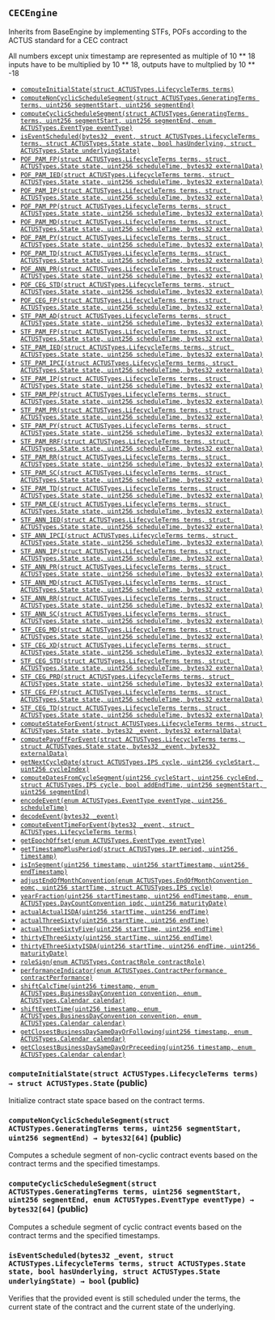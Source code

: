 [ACTUSTypes]: ../Core/ACTUSTypes.md#ACTUSTypes
[ACTUSTypes-PRECISION-uint256]: ../Core/ACTUSTypes.md#ACTUSTypes-PRECISION-uint256
[ACTUSTypes-ONE_POINT_ZERO-int256]: ../Core/ACTUSTypes.md#ACTUSTypes-ONE_POINT_ZERO-int256
[ACTUSTypes-MAX_CYCLE_SIZE-uint256]: ../Core/ACTUSTypes.md#ACTUSTypes-MAX_CYCLE_SIZE-uint256
[ACTUSTypes-MAX_EVENT_SCHEDULE_SIZE-uint256]: ../Core/ACTUSTypes.md#ACTUSTypes-MAX_EVENT_SCHEDULE_SIZE-uint256
[BusinessDayConvention]: ../Core/Conventions/BusinessDayConvention.md#BusinessDayConvention
[BusinessDayConvention-shiftCalcTime-uint256-enum-ACTUSTypes-BusinessDayConvention-enum-ACTUSTypes-Calendar-]: ../Core/Conventions/BusinessDayConvention.md#BusinessDayConvention-shiftCalcTime-uint256-enum-ACTUSTypes-BusinessDayConvention-enum-ACTUSTypes-Calendar-
[BusinessDayConvention-shiftEventTime-uint256-enum-ACTUSTypes-BusinessDayConvention-enum-ACTUSTypes-Calendar-]: ../Core/Conventions/BusinessDayConvention.md#BusinessDayConvention-shiftEventTime-uint256-enum-ACTUSTypes-BusinessDayConvention-enum-ACTUSTypes-Calendar-
[BusinessDayConvention-getClosestBusinessDaySameDayOrFollowing-uint256-enum-ACTUSTypes-Calendar-]: ../Core/Conventions/BusinessDayConvention.md#BusinessDayConvention-getClosestBusinessDaySameDayOrFollowing-uint256-enum-ACTUSTypes-Calendar-
[BusinessDayConvention-getClosestBusinessDaySameDayOrPreceeding-uint256-enum-ACTUSTypes-Calendar-]: ../Core/Conventions/BusinessDayConvention.md#BusinessDayConvention-getClosestBusinessDaySameDayOrPreceeding-uint256-enum-ACTUSTypes-Calendar-
[ContractDefaultConvention]: ../Core/Conventions/ContractDefaultConvention.md#ContractDefaultConvention
[ContractDefaultConvention-performanceIndicator-enum-ACTUSTypes-ContractPerformance-]: ../Core/Conventions/ContractDefaultConvention.md#ContractDefaultConvention-performanceIndicator-enum-ACTUSTypes-ContractPerformance-
[ContractRoleConvention]: ../Core/Conventions/ContractRoleConvention.md#ContractRoleConvention
[ContractRoleConvention-roleSign-enum-ACTUSTypes-ContractRole-]: ../Core/Conventions/ContractRoleConvention.md#ContractRoleConvention-roleSign-enum-ACTUSTypes-ContractRole-
[DayCountConvention]: ../Core/Conventions/DayCountConvention.md#DayCountConvention
[DayCountConvention-yearFraction-uint256-uint256-enum-ACTUSTypes-DayCountConvention-uint256-]: ../Core/Conventions/DayCountConvention.md#DayCountConvention-yearFraction-uint256-uint256-enum-ACTUSTypes-DayCountConvention-uint256-
[DayCountConvention-actualActualISDA-uint256-uint256-]: ../Core/Conventions/DayCountConvention.md#DayCountConvention-actualActualISDA-uint256-uint256-
[DayCountConvention-actualThreeSixty-uint256-uint256-]: ../Core/Conventions/DayCountConvention.md#DayCountConvention-actualThreeSixty-uint256-uint256-
[DayCountConvention-actualThreeSixtyFive-uint256-uint256-]: ../Core/Conventions/DayCountConvention.md#DayCountConvention-actualThreeSixtyFive-uint256-uint256-
[DayCountConvention-thirtyEThreeSixty-uint256-uint256-]: ../Core/Conventions/DayCountConvention.md#DayCountConvention-thirtyEThreeSixty-uint256-uint256-
[DayCountConvention-thirtyEThreeSixtyISDA-uint256-uint256-uint256-]: ../Core/Conventions/DayCountConvention.md#DayCountConvention-thirtyEThreeSixtyISDA-uint256-uint256-uint256-
[EndOfMonthConvention]: ../Core/Conventions/EndOfMonthConvention.md#EndOfMonthConvention
[EndOfMonthConvention-adjustEndOfMonthConvention-enum-ACTUSTypes-EndOfMonthConvention-uint256-struct-ACTUSTypes-IPS-]: ../Core/Conventions/EndOfMonthConvention.md#EndOfMonthConvention-adjustEndOfMonthConvention-enum-ACTUSTypes-EndOfMonthConvention-uint256-struct-ACTUSTypes-IPS-
[Core]: ../Core/Core.md#Core
[Schedule]: ../Core/Schedule.md#Schedule
[Schedule-getNextCycleDate-struct-ACTUSTypes-IPS-uint256-uint256-]: ../Core/Schedule.md#Schedule-getNextCycleDate-struct-ACTUSTypes-IPS-uint256-uint256-
[Schedule-computeDatesFromCycleSegment-uint256-uint256-struct-ACTUSTypes-IPS-bool-uint256-uint256-]: ../Core/Schedule.md#Schedule-computeDatesFromCycleSegment-uint256-uint256-struct-ACTUSTypes-IPS-bool-uint256-uint256-
[SignedMath]: ../Core/SignedMath.md#SignedMath
[SignedMath-PRECISION-uint256]: ../Core/SignedMath.md#SignedMath-PRECISION-uint256
[SignedMath-MULTIPLICATOR-uint256]: ../Core/SignedMath.md#SignedMath-MULTIPLICATOR-uint256
[SignedMath-floatMult-int256-int256-]: ../Core/SignedMath.md#SignedMath-floatMult-int256-int256-
[SignedMath-floatDiv-int256-int256-]: ../Core/SignedMath.md#SignedMath-floatDiv-int256-int256-
[SignedMath-min-int256-int256-]: ../Core/SignedMath.md#SignedMath-min-int256-int256-
[SignedMath-max-int256-int256-]: ../Core/SignedMath.md#SignedMath-max-int256-int256-
[Utils]: ../Core/Utils.md#Utils
[Utils-encodeEvent-enum-ACTUSTypes-EventType-uint256-]: ../Core/Utils.md#Utils-encodeEvent-enum-ACTUSTypes-EventType-uint256-
[Utils-decodeEvent-bytes32-]: ../Core/Utils.md#Utils-decodeEvent-bytes32-
[Utils-computeEventTimeForEvent-bytes32-struct-ACTUSTypes-LifecycleTerms-]: ../Core/Utils.md#Utils-computeEventTimeForEvent-bytes32-struct-ACTUSTypes-LifecycleTerms-
[Utils-getEpochOffset-enum-ACTUSTypes-EventType-]: ../Core/Utils.md#Utils-getEpochOffset-enum-ACTUSTypes-EventType-
[Utils-getTimestampPlusPeriod-struct-ACTUSTypes-IP-uint256-]: ../Core/Utils.md#Utils-getTimestampPlusPeriod-struct-ACTUSTypes-IP-uint256-
[Utils-isInSegment-uint256-uint256-uint256-]: ../Core/Utils.md#Utils-isInSegment-uint256-uint256-uint256-
[ANNEngine]: ANNEngine.md#ANNEngine
[ANNEngine-computeInitialState-struct-ACTUSTypes-LifecycleTerms-]: ANNEngine.md#ANNEngine-computeInitialState-struct-ACTUSTypes-LifecycleTerms-
[ANNEngine-computeNonCyclicScheduleSegment-struct-ACTUSTypes-GeneratingTerms-uint256-uint256-]: ANNEngine.md#ANNEngine-computeNonCyclicScheduleSegment-struct-ACTUSTypes-GeneratingTerms-uint256-uint256-
[ANNEngine-computeCyclicScheduleSegment-struct-ACTUSTypes-GeneratingTerms-uint256-uint256-enum-ACTUSTypes-EventType-]: ANNEngine.md#ANNEngine-computeCyclicScheduleSegment-struct-ACTUSTypes-GeneratingTerms-uint256-uint256-enum-ACTUSTypes-EventType-
[ANNEngine-isEventScheduled-bytes32-struct-ACTUSTypes-LifecycleTerms-struct-ACTUSTypes-State-bool-struct-ACTUSTypes-State-]: ANNEngine.md#ANNEngine-isEventScheduled-bytes32-struct-ACTUSTypes-LifecycleTerms-struct-ACTUSTypes-State-bool-struct-ACTUSTypes-State-
[BaseEngine]: BaseEngine.md#BaseEngine
[BaseEngine-computeStateForEvent-struct-ACTUSTypes-LifecycleTerms-struct-ACTUSTypes-State-bytes32-bytes32-]: BaseEngine.md#BaseEngine-computeStateForEvent-struct-ACTUSTypes-LifecycleTerms-struct-ACTUSTypes-State-bytes32-bytes32-
[BaseEngine-computePayoffForEvent-struct-ACTUSTypes-LifecycleTerms-struct-ACTUSTypes-State-bytes32-bytes32-]: BaseEngine.md#BaseEngine-computePayoffForEvent-struct-ACTUSTypes-LifecycleTerms-struct-ACTUSTypes-State-bytes32-bytes32-
[CECEngine]: #CECEngine
[CECEngine-computeInitialState-struct-ACTUSTypes-LifecycleTerms-]: #CECEngine-computeInitialState-struct-ACTUSTypes-LifecycleTerms-
[CECEngine-computeNonCyclicScheduleSegment-struct-ACTUSTypes-GeneratingTerms-uint256-uint256-]: #CECEngine-computeNonCyclicScheduleSegment-struct-ACTUSTypes-GeneratingTerms-uint256-uint256-
[CECEngine-computeCyclicScheduleSegment-struct-ACTUSTypes-GeneratingTerms-uint256-uint256-enum-ACTUSTypes-EventType-]: #CECEngine-computeCyclicScheduleSegment-struct-ACTUSTypes-GeneratingTerms-uint256-uint256-enum-ACTUSTypes-EventType-
[CECEngine-isEventScheduled-bytes32-struct-ACTUSTypes-LifecycleTerms-struct-ACTUSTypes-State-bool-struct-ACTUSTypes-State-]: #CECEngine-isEventScheduled-bytes32-struct-ACTUSTypes-LifecycleTerms-struct-ACTUSTypes-State-bool-struct-ACTUSTypes-State-
[CEGEngine]: CEGEngine.md#CEGEngine
[CEGEngine-computeInitialState-struct-ACTUSTypes-LifecycleTerms-]: CEGEngine.md#CEGEngine-computeInitialState-struct-ACTUSTypes-LifecycleTerms-
[CEGEngine-computeNonCyclicScheduleSegment-struct-ACTUSTypes-GeneratingTerms-uint256-uint256-]: CEGEngine.md#CEGEngine-computeNonCyclicScheduleSegment-struct-ACTUSTypes-GeneratingTerms-uint256-uint256-
[CEGEngine-computeCyclicScheduleSegment-struct-ACTUSTypes-GeneratingTerms-uint256-uint256-enum-ACTUSTypes-EventType-]: CEGEngine.md#CEGEngine-computeCyclicScheduleSegment-struct-ACTUSTypes-GeneratingTerms-uint256-uint256-enum-ACTUSTypes-EventType-
[CEGEngine-isEventScheduled-bytes32-struct-ACTUSTypes-LifecycleTerms-struct-ACTUSTypes-State-bool-struct-ACTUSTypes-State-]: CEGEngine.md#CEGEngine-isEventScheduled-bytes32-struct-ACTUSTypes-LifecycleTerms-struct-ACTUSTypes-State-bool-struct-ACTUSTypes-State-
[IEngine]: IEngine.md#IEngine
[IEngine-computeInitialState-struct-ACTUSTypes-LifecycleTerms-]: IEngine.md#IEngine-computeInitialState-struct-ACTUSTypes-LifecycleTerms-
[IEngine-computeStateForEvent-struct-ACTUSTypes-LifecycleTerms-struct-ACTUSTypes-State-bytes32-bytes32-]: IEngine.md#IEngine-computeStateForEvent-struct-ACTUSTypes-LifecycleTerms-struct-ACTUSTypes-State-bytes32-bytes32-
[IEngine-computePayoffForEvent-struct-ACTUSTypes-LifecycleTerms-struct-ACTUSTypes-State-bytes32-bytes32-]: IEngine.md#IEngine-computePayoffForEvent-struct-ACTUSTypes-LifecycleTerms-struct-ACTUSTypes-State-bytes32-bytes32-
[IEngine-computeNonCyclicScheduleSegment-struct-ACTUSTypes-GeneratingTerms-uint256-uint256-]: IEngine.md#IEngine-computeNonCyclicScheduleSegment-struct-ACTUSTypes-GeneratingTerms-uint256-uint256-
[IEngine-computeCyclicScheduleSegment-struct-ACTUSTypes-GeneratingTerms-uint256-uint256-enum-ACTUSTypes-EventType-]: IEngine.md#IEngine-computeCyclicScheduleSegment-struct-ACTUSTypes-GeneratingTerms-uint256-uint256-enum-ACTUSTypes-EventType-
[IEngine-isEventScheduled-bytes32-struct-ACTUSTypes-LifecycleTerms-struct-ACTUSTypes-State-bool-struct-ACTUSTypes-State-]: IEngine.md#IEngine-isEventScheduled-bytes32-struct-ACTUSTypes-LifecycleTerms-struct-ACTUSTypes-State-bool-struct-ACTUSTypes-State-
[PAMEngine]: PAMEngine.md#PAMEngine
[PAMEngine-computeInitialState-struct-ACTUSTypes-LifecycleTerms-]: PAMEngine.md#PAMEngine-computeInitialState-struct-ACTUSTypes-LifecycleTerms-
[PAMEngine-computeNonCyclicScheduleSegment-struct-ACTUSTypes-GeneratingTerms-uint256-uint256-]: PAMEngine.md#PAMEngine-computeNonCyclicScheduleSegment-struct-ACTUSTypes-GeneratingTerms-uint256-uint256-
[PAMEngine-computeCyclicScheduleSegment-struct-ACTUSTypes-GeneratingTerms-uint256-uint256-enum-ACTUSTypes-EventType-]: PAMEngine.md#PAMEngine-computeCyclicScheduleSegment-struct-ACTUSTypes-GeneratingTerms-uint256-uint256-enum-ACTUSTypes-EventType-
[PAMEngine-isEventScheduled-bytes32-struct-ACTUSTypes-LifecycleTerms-struct-ACTUSTypes-State-bool-struct-ACTUSTypes-State-]: PAMEngine.md#PAMEngine-isEventScheduled-bytes32-struct-ACTUSTypes-LifecycleTerms-struct-ACTUSTypes-State-bool-struct-ACTUSTypes-State-
[POF]: POF.md#POF
[POF-POF_PAM_FP-struct-ACTUSTypes-LifecycleTerms-struct-ACTUSTypes-State-uint256-bytes32-]: POF.md#POF-POF_PAM_FP-struct-ACTUSTypes-LifecycleTerms-struct-ACTUSTypes-State-uint256-bytes32-
[POF-POF_PAM_IED-struct-ACTUSTypes-LifecycleTerms-struct-ACTUSTypes-State-uint256-bytes32-]: POF.md#POF-POF_PAM_IED-struct-ACTUSTypes-LifecycleTerms-struct-ACTUSTypes-State-uint256-bytes32-
[POF-POF_PAM_IP-struct-ACTUSTypes-LifecycleTerms-struct-ACTUSTypes-State-uint256-bytes32-]: POF.md#POF-POF_PAM_IP-struct-ACTUSTypes-LifecycleTerms-struct-ACTUSTypes-State-uint256-bytes32-
[POF-POF_PAM_PP-struct-ACTUSTypes-LifecycleTerms-struct-ACTUSTypes-State-uint256-bytes32-]: POF.md#POF-POF_PAM_PP-struct-ACTUSTypes-LifecycleTerms-struct-ACTUSTypes-State-uint256-bytes32-
[POF-POF_PAM_MD-struct-ACTUSTypes-LifecycleTerms-struct-ACTUSTypes-State-uint256-bytes32-]: POF.md#POF-POF_PAM_MD-struct-ACTUSTypes-LifecycleTerms-struct-ACTUSTypes-State-uint256-bytes32-
[POF-POF_PAM_PY-struct-ACTUSTypes-LifecycleTerms-struct-ACTUSTypes-State-uint256-bytes32-]: POF.md#POF-POF_PAM_PY-struct-ACTUSTypes-LifecycleTerms-struct-ACTUSTypes-State-uint256-bytes32-
[POF-POF_PAM_TD-struct-ACTUSTypes-LifecycleTerms-struct-ACTUSTypes-State-uint256-bytes32-]: POF.md#POF-POF_PAM_TD-struct-ACTUSTypes-LifecycleTerms-struct-ACTUSTypes-State-uint256-bytes32-
[POF-POF_ANN_PR-struct-ACTUSTypes-LifecycleTerms-struct-ACTUSTypes-State-uint256-bytes32-]: POF.md#POF-POF_ANN_PR-struct-ACTUSTypes-LifecycleTerms-struct-ACTUSTypes-State-uint256-bytes32-
[POF-POF_CEG_STD-struct-ACTUSTypes-LifecycleTerms-struct-ACTUSTypes-State-uint256-bytes32-]: POF.md#POF-POF_CEG_STD-struct-ACTUSTypes-LifecycleTerms-struct-ACTUSTypes-State-uint256-bytes32-
[POF-POF_CEG_FP-struct-ACTUSTypes-LifecycleTerms-struct-ACTUSTypes-State-uint256-bytes32-]: POF.md#POF-POF_CEG_FP-struct-ACTUSTypes-LifecycleTerms-struct-ACTUSTypes-State-uint256-bytes32-
[STF]: STF.md#STF
[STF-STF_PAM_AD-struct-ACTUSTypes-LifecycleTerms-struct-ACTUSTypes-State-uint256-bytes32-]: STF.md#STF-STF_PAM_AD-struct-ACTUSTypes-LifecycleTerms-struct-ACTUSTypes-State-uint256-bytes32-
[STF-STF_PAM_FP-struct-ACTUSTypes-LifecycleTerms-struct-ACTUSTypes-State-uint256-bytes32-]: STF.md#STF-STF_PAM_FP-struct-ACTUSTypes-LifecycleTerms-struct-ACTUSTypes-State-uint256-bytes32-
[STF-STF_PAM_IED-struct-ACTUSTypes-LifecycleTerms-struct-ACTUSTypes-State-uint256-bytes32-]: STF.md#STF-STF_PAM_IED-struct-ACTUSTypes-LifecycleTerms-struct-ACTUSTypes-State-uint256-bytes32-
[STF-STF_PAM_IPCI-struct-ACTUSTypes-LifecycleTerms-struct-ACTUSTypes-State-uint256-bytes32-]: STF.md#STF-STF_PAM_IPCI-struct-ACTUSTypes-LifecycleTerms-struct-ACTUSTypes-State-uint256-bytes32-
[STF-STF_PAM_IP-struct-ACTUSTypes-LifecycleTerms-struct-ACTUSTypes-State-uint256-bytes32-]: STF.md#STF-STF_PAM_IP-struct-ACTUSTypes-LifecycleTerms-struct-ACTUSTypes-State-uint256-bytes32-
[STF-STF_PAM_PP-struct-ACTUSTypes-LifecycleTerms-struct-ACTUSTypes-State-uint256-bytes32-]: STF.md#STF-STF_PAM_PP-struct-ACTUSTypes-LifecycleTerms-struct-ACTUSTypes-State-uint256-bytes32-
[STF-STF_PAM_PR-struct-ACTUSTypes-LifecycleTerms-struct-ACTUSTypes-State-uint256-bytes32-]: STF.md#STF-STF_PAM_PR-struct-ACTUSTypes-LifecycleTerms-struct-ACTUSTypes-State-uint256-bytes32-
[STF-STF_PAM_PY-struct-ACTUSTypes-LifecycleTerms-struct-ACTUSTypes-State-uint256-bytes32-]: STF.md#STF-STF_PAM_PY-struct-ACTUSTypes-LifecycleTerms-struct-ACTUSTypes-State-uint256-bytes32-
[STF-STF_PAM_RRF-struct-ACTUSTypes-LifecycleTerms-struct-ACTUSTypes-State-uint256-bytes32-]: STF.md#STF-STF_PAM_RRF-struct-ACTUSTypes-LifecycleTerms-struct-ACTUSTypes-State-uint256-bytes32-
[STF-STF_PAM_RR-struct-ACTUSTypes-LifecycleTerms-struct-ACTUSTypes-State-uint256-bytes32-]: STF.md#STF-STF_PAM_RR-struct-ACTUSTypes-LifecycleTerms-struct-ACTUSTypes-State-uint256-bytes32-
[STF-STF_PAM_SC-struct-ACTUSTypes-LifecycleTerms-struct-ACTUSTypes-State-uint256-bytes32-]: STF.md#STF-STF_PAM_SC-struct-ACTUSTypes-LifecycleTerms-struct-ACTUSTypes-State-uint256-bytes32-
[STF-STF_PAM_TD-struct-ACTUSTypes-LifecycleTerms-struct-ACTUSTypes-State-uint256-bytes32-]: STF.md#STF-STF_PAM_TD-struct-ACTUSTypes-LifecycleTerms-struct-ACTUSTypes-State-uint256-bytes32-
[STF-STF_PAM_CE-struct-ACTUSTypes-LifecycleTerms-struct-ACTUSTypes-State-uint256-bytes32-]: STF.md#STF-STF_PAM_CE-struct-ACTUSTypes-LifecycleTerms-struct-ACTUSTypes-State-uint256-bytes32-
[STF-STF_ANN_IED-struct-ACTUSTypes-LifecycleTerms-struct-ACTUSTypes-State-uint256-bytes32-]: STF.md#STF-STF_ANN_IED-struct-ACTUSTypes-LifecycleTerms-struct-ACTUSTypes-State-uint256-bytes32-
[STF-STF_ANN_IPCI-struct-ACTUSTypes-LifecycleTerms-struct-ACTUSTypes-State-uint256-bytes32-]: STF.md#STF-STF_ANN_IPCI-struct-ACTUSTypes-LifecycleTerms-struct-ACTUSTypes-State-uint256-bytes32-
[STF-STF_ANN_IP-struct-ACTUSTypes-LifecycleTerms-struct-ACTUSTypes-State-uint256-bytes32-]: STF.md#STF-STF_ANN_IP-struct-ACTUSTypes-LifecycleTerms-struct-ACTUSTypes-State-uint256-bytes32-
[STF-STF_ANN_PR-struct-ACTUSTypes-LifecycleTerms-struct-ACTUSTypes-State-uint256-bytes32-]: STF.md#STF-STF_ANN_PR-struct-ACTUSTypes-LifecycleTerms-struct-ACTUSTypes-State-uint256-bytes32-
[STF-STF_ANN_MD-struct-ACTUSTypes-LifecycleTerms-struct-ACTUSTypes-State-uint256-bytes32-]: STF.md#STF-STF_ANN_MD-struct-ACTUSTypes-LifecycleTerms-struct-ACTUSTypes-State-uint256-bytes32-
[STF-STF_ANN_RR-struct-ACTUSTypes-LifecycleTerms-struct-ACTUSTypes-State-uint256-bytes32-]: STF.md#STF-STF_ANN_RR-struct-ACTUSTypes-LifecycleTerms-struct-ACTUSTypes-State-uint256-bytes32-
[STF-STF_ANN_SC-struct-ACTUSTypes-LifecycleTerms-struct-ACTUSTypes-State-uint256-bytes32-]: STF.md#STF-STF_ANN_SC-struct-ACTUSTypes-LifecycleTerms-struct-ACTUSTypes-State-uint256-bytes32-
[STF-STF_CEG_MD-struct-ACTUSTypes-LifecycleTerms-struct-ACTUSTypes-State-uint256-bytes32-]: STF.md#STF-STF_CEG_MD-struct-ACTUSTypes-LifecycleTerms-struct-ACTUSTypes-State-uint256-bytes32-
[STF-STF_CEG_XD-struct-ACTUSTypes-LifecycleTerms-struct-ACTUSTypes-State-uint256-bytes32-]: STF.md#STF-STF_CEG_XD-struct-ACTUSTypes-LifecycleTerms-struct-ACTUSTypes-State-uint256-bytes32-
[STF-STF_CEG_STD-struct-ACTUSTypes-LifecycleTerms-struct-ACTUSTypes-State-uint256-bytes32-]: STF.md#STF-STF_CEG_STD-struct-ACTUSTypes-LifecycleTerms-struct-ACTUSTypes-State-uint256-bytes32-
[STF-STF_CEG_PRD-struct-ACTUSTypes-LifecycleTerms-struct-ACTUSTypes-State-uint256-bytes32-]: STF.md#STF-STF_CEG_PRD-struct-ACTUSTypes-LifecycleTerms-struct-ACTUSTypes-State-uint256-bytes32-
[STF-STF_CEG_FP-struct-ACTUSTypes-LifecycleTerms-struct-ACTUSTypes-State-uint256-bytes32-]: STF.md#STF-STF_CEG_FP-struct-ACTUSTypes-LifecycleTerms-struct-ACTUSTypes-State-uint256-bytes32-
[STF-STF_CEG_TD-struct-ACTUSTypes-LifecycleTerms-struct-ACTUSTypes-State-uint256-bytes32-]: STF.md#STF-STF_CEG_TD-struct-ACTUSTypes-LifecycleTerms-struct-ACTUSTypes-State-uint256-bytes32-
[Migrations]: ../Migrations.md#Migrations
[Migrations-restricted--]: ../Migrations.md#Migrations-restricted--
[Migrations-owner-address]: ../Migrations.md#Migrations-owner-address
[Migrations-last_completed_migration-uint256]: ../Migrations.md#Migrations-last_completed_migration-uint256
[Migrations-setCompleted-uint256-]: ../Migrations.md#Migrations-setCompleted-uint256-
[Migrations-upgrade-address-]: ../Migrations.md#Migrations-upgrade-address-
[BokkyPooBahsDateTimeLibrary]: ../external/BokkyPooBah/BokkyPooBahsDateTimeLibrary.md#BokkyPooBahsDateTimeLibrary
[BokkyPooBahsDateTimeLibrary-SECONDS_PER_DAY-uint256]: ../external/BokkyPooBah/BokkyPooBahsDateTimeLibrary.md#BokkyPooBahsDateTimeLibrary-SECONDS_PER_DAY-uint256
[BokkyPooBahsDateTimeLibrary-SECONDS_PER_HOUR-uint256]: ../external/BokkyPooBah/BokkyPooBahsDateTimeLibrary.md#BokkyPooBahsDateTimeLibrary-SECONDS_PER_HOUR-uint256
[BokkyPooBahsDateTimeLibrary-SECONDS_PER_MINUTE-uint256]: ../external/BokkyPooBah/BokkyPooBahsDateTimeLibrary.md#BokkyPooBahsDateTimeLibrary-SECONDS_PER_MINUTE-uint256
[BokkyPooBahsDateTimeLibrary-OFFSET19700101-int256]: ../external/BokkyPooBah/BokkyPooBahsDateTimeLibrary.md#BokkyPooBahsDateTimeLibrary-OFFSET19700101-int256
[BokkyPooBahsDateTimeLibrary-DOW_MON-uint256]: ../external/BokkyPooBah/BokkyPooBahsDateTimeLibrary.md#BokkyPooBahsDateTimeLibrary-DOW_MON-uint256
[BokkyPooBahsDateTimeLibrary-DOW_TUE-uint256]: ../external/BokkyPooBah/BokkyPooBahsDateTimeLibrary.md#BokkyPooBahsDateTimeLibrary-DOW_TUE-uint256
[BokkyPooBahsDateTimeLibrary-DOW_WED-uint256]: ../external/BokkyPooBah/BokkyPooBahsDateTimeLibrary.md#BokkyPooBahsDateTimeLibrary-DOW_WED-uint256
[BokkyPooBahsDateTimeLibrary-DOW_THU-uint256]: ../external/BokkyPooBah/BokkyPooBahsDateTimeLibrary.md#BokkyPooBahsDateTimeLibrary-DOW_THU-uint256
[BokkyPooBahsDateTimeLibrary-DOW_FRI-uint256]: ../external/BokkyPooBah/BokkyPooBahsDateTimeLibrary.md#BokkyPooBahsDateTimeLibrary-DOW_FRI-uint256
[BokkyPooBahsDateTimeLibrary-DOW_SAT-uint256]: ../external/BokkyPooBah/BokkyPooBahsDateTimeLibrary.md#BokkyPooBahsDateTimeLibrary-DOW_SAT-uint256
[BokkyPooBahsDateTimeLibrary-DOW_SUN-uint256]: ../external/BokkyPooBah/BokkyPooBahsDateTimeLibrary.md#BokkyPooBahsDateTimeLibrary-DOW_SUN-uint256
[BokkyPooBahsDateTimeLibrary-_daysFromDate-uint256-uint256-uint256-]: ../external/BokkyPooBah/BokkyPooBahsDateTimeLibrary.md#BokkyPooBahsDateTimeLibrary-_daysFromDate-uint256-uint256-uint256-
[BokkyPooBahsDateTimeLibrary-_daysToDate-uint256-]: ../external/BokkyPooBah/BokkyPooBahsDateTimeLibrary.md#BokkyPooBahsDateTimeLibrary-_daysToDate-uint256-
[BokkyPooBahsDateTimeLibrary-timestampFromDate-uint256-uint256-uint256-]: ../external/BokkyPooBah/BokkyPooBahsDateTimeLibrary.md#BokkyPooBahsDateTimeLibrary-timestampFromDate-uint256-uint256-uint256-
[BokkyPooBahsDateTimeLibrary-timestampFromDateTime-uint256-uint256-uint256-uint256-uint256-uint256-]: ../external/BokkyPooBah/BokkyPooBahsDateTimeLibrary.md#BokkyPooBahsDateTimeLibrary-timestampFromDateTime-uint256-uint256-uint256-uint256-uint256-uint256-
[BokkyPooBahsDateTimeLibrary-timestampToDate-uint256-]: ../external/BokkyPooBah/BokkyPooBahsDateTimeLibrary.md#BokkyPooBahsDateTimeLibrary-timestampToDate-uint256-
[BokkyPooBahsDateTimeLibrary-timestampToDateTime-uint256-]: ../external/BokkyPooBah/BokkyPooBahsDateTimeLibrary.md#BokkyPooBahsDateTimeLibrary-timestampToDateTime-uint256-
[BokkyPooBahsDateTimeLibrary-isValidDate-uint256-uint256-uint256-]: ../external/BokkyPooBah/BokkyPooBahsDateTimeLibrary.md#BokkyPooBahsDateTimeLibrary-isValidDate-uint256-uint256-uint256-
[BokkyPooBahsDateTimeLibrary-isValidDateTime-uint256-uint256-uint256-uint256-uint256-uint256-]: ../external/BokkyPooBah/BokkyPooBahsDateTimeLibrary.md#BokkyPooBahsDateTimeLibrary-isValidDateTime-uint256-uint256-uint256-uint256-uint256-uint256-
[BokkyPooBahsDateTimeLibrary-isLeapYear-uint256-]: ../external/BokkyPooBah/BokkyPooBahsDateTimeLibrary.md#BokkyPooBahsDateTimeLibrary-isLeapYear-uint256-
[BokkyPooBahsDateTimeLibrary-_isLeapYear-uint256-]: ../external/BokkyPooBah/BokkyPooBahsDateTimeLibrary.md#BokkyPooBahsDateTimeLibrary-_isLeapYear-uint256-
[BokkyPooBahsDateTimeLibrary-isWeekDay-uint256-]: ../external/BokkyPooBah/BokkyPooBahsDateTimeLibrary.md#BokkyPooBahsDateTimeLibrary-isWeekDay-uint256-
[BokkyPooBahsDateTimeLibrary-isWeekEnd-uint256-]: ../external/BokkyPooBah/BokkyPooBahsDateTimeLibrary.md#BokkyPooBahsDateTimeLibrary-isWeekEnd-uint256-
[BokkyPooBahsDateTimeLibrary-getDaysInMonth-uint256-]: ../external/BokkyPooBah/BokkyPooBahsDateTimeLibrary.md#BokkyPooBahsDateTimeLibrary-getDaysInMonth-uint256-
[BokkyPooBahsDateTimeLibrary-_getDaysInMonth-uint256-uint256-]: ../external/BokkyPooBah/BokkyPooBahsDateTimeLibrary.md#BokkyPooBahsDateTimeLibrary-_getDaysInMonth-uint256-uint256-
[BokkyPooBahsDateTimeLibrary-getDayOfWeek-uint256-]: ../external/BokkyPooBah/BokkyPooBahsDateTimeLibrary.md#BokkyPooBahsDateTimeLibrary-getDayOfWeek-uint256-
[BokkyPooBahsDateTimeLibrary-getYear-uint256-]: ../external/BokkyPooBah/BokkyPooBahsDateTimeLibrary.md#BokkyPooBahsDateTimeLibrary-getYear-uint256-
[BokkyPooBahsDateTimeLibrary-getMonth-uint256-]: ../external/BokkyPooBah/BokkyPooBahsDateTimeLibrary.md#BokkyPooBahsDateTimeLibrary-getMonth-uint256-
[BokkyPooBahsDateTimeLibrary-getDay-uint256-]: ../external/BokkyPooBah/BokkyPooBahsDateTimeLibrary.md#BokkyPooBahsDateTimeLibrary-getDay-uint256-
[BokkyPooBahsDateTimeLibrary-getHour-uint256-]: ../external/BokkyPooBah/BokkyPooBahsDateTimeLibrary.md#BokkyPooBahsDateTimeLibrary-getHour-uint256-
[BokkyPooBahsDateTimeLibrary-getMinute-uint256-]: ../external/BokkyPooBah/BokkyPooBahsDateTimeLibrary.md#BokkyPooBahsDateTimeLibrary-getMinute-uint256-
[BokkyPooBahsDateTimeLibrary-getSecond-uint256-]: ../external/BokkyPooBah/BokkyPooBahsDateTimeLibrary.md#BokkyPooBahsDateTimeLibrary-getSecond-uint256-
[BokkyPooBahsDateTimeLibrary-addYears-uint256-uint256-]: ../external/BokkyPooBah/BokkyPooBahsDateTimeLibrary.md#BokkyPooBahsDateTimeLibrary-addYears-uint256-uint256-
[BokkyPooBahsDateTimeLibrary-addMonths-uint256-uint256-]: ../external/BokkyPooBah/BokkyPooBahsDateTimeLibrary.md#BokkyPooBahsDateTimeLibrary-addMonths-uint256-uint256-
[BokkyPooBahsDateTimeLibrary-addDays-uint256-uint256-]: ../external/BokkyPooBah/BokkyPooBahsDateTimeLibrary.md#BokkyPooBahsDateTimeLibrary-addDays-uint256-uint256-
[BokkyPooBahsDateTimeLibrary-addHours-uint256-uint256-]: ../external/BokkyPooBah/BokkyPooBahsDateTimeLibrary.md#BokkyPooBahsDateTimeLibrary-addHours-uint256-uint256-
[BokkyPooBahsDateTimeLibrary-addMinutes-uint256-uint256-]: ../external/BokkyPooBah/BokkyPooBahsDateTimeLibrary.md#BokkyPooBahsDateTimeLibrary-addMinutes-uint256-uint256-
[BokkyPooBahsDateTimeLibrary-addSeconds-uint256-uint256-]: ../external/BokkyPooBah/BokkyPooBahsDateTimeLibrary.md#BokkyPooBahsDateTimeLibrary-addSeconds-uint256-uint256-
[BokkyPooBahsDateTimeLibrary-subYears-uint256-uint256-]: ../external/BokkyPooBah/BokkyPooBahsDateTimeLibrary.md#BokkyPooBahsDateTimeLibrary-subYears-uint256-uint256-
[BokkyPooBahsDateTimeLibrary-subMonths-uint256-uint256-]: ../external/BokkyPooBah/BokkyPooBahsDateTimeLibrary.md#BokkyPooBahsDateTimeLibrary-subMonths-uint256-uint256-
[BokkyPooBahsDateTimeLibrary-subDays-uint256-uint256-]: ../external/BokkyPooBah/BokkyPooBahsDateTimeLibrary.md#BokkyPooBahsDateTimeLibrary-subDays-uint256-uint256-
[BokkyPooBahsDateTimeLibrary-subHours-uint256-uint256-]: ../external/BokkyPooBah/BokkyPooBahsDateTimeLibrary.md#BokkyPooBahsDateTimeLibrary-subHours-uint256-uint256-
[BokkyPooBahsDateTimeLibrary-subMinutes-uint256-uint256-]: ../external/BokkyPooBah/BokkyPooBahsDateTimeLibrary.md#BokkyPooBahsDateTimeLibrary-subMinutes-uint256-uint256-
[BokkyPooBahsDateTimeLibrary-subSeconds-uint256-uint256-]: ../external/BokkyPooBah/BokkyPooBahsDateTimeLibrary.md#BokkyPooBahsDateTimeLibrary-subSeconds-uint256-uint256-
[BokkyPooBahsDateTimeLibrary-diffYears-uint256-uint256-]: ../external/BokkyPooBah/BokkyPooBahsDateTimeLibrary.md#BokkyPooBahsDateTimeLibrary-diffYears-uint256-uint256-
[BokkyPooBahsDateTimeLibrary-diffMonths-uint256-uint256-]: ../external/BokkyPooBah/BokkyPooBahsDateTimeLibrary.md#BokkyPooBahsDateTimeLibrary-diffMonths-uint256-uint256-
[BokkyPooBahsDateTimeLibrary-diffDays-uint256-uint256-]: ../external/BokkyPooBah/BokkyPooBahsDateTimeLibrary.md#BokkyPooBahsDateTimeLibrary-diffDays-uint256-uint256-
[BokkyPooBahsDateTimeLibrary-diffHours-uint256-uint256-]: ../external/BokkyPooBah/BokkyPooBahsDateTimeLibrary.md#BokkyPooBahsDateTimeLibrary-diffHours-uint256-uint256-
[BokkyPooBahsDateTimeLibrary-diffMinutes-uint256-uint256-]: ../external/BokkyPooBah/BokkyPooBahsDateTimeLibrary.md#BokkyPooBahsDateTimeLibrary-diffMinutes-uint256-uint256-
[BokkyPooBahsDateTimeLibrary-diffSeconds-uint256-uint256-]: ../external/BokkyPooBah/BokkyPooBahsDateTimeLibrary.md#BokkyPooBahsDateTimeLibrary-diffSeconds-uint256-uint256-
[TestPOF]: ../test/TestPOF.md#TestPOF
[TestPOF-_POF_PAM_FP-struct-ACTUSTypes-LifecycleTerms-struct-ACTUSTypes-State-uint256-bytes32-]: ../test/TestPOF.md#TestPOF-_POF_PAM_FP-struct-ACTUSTypes-LifecycleTerms-struct-ACTUSTypes-State-uint256-bytes32-
[TestPOF-_POF_PAM_IED-struct-ACTUSTypes-LifecycleTerms-struct-ACTUSTypes-State-uint256-bytes32-]: ../test/TestPOF.md#TestPOF-_POF_PAM_IED-struct-ACTUSTypes-LifecycleTerms-struct-ACTUSTypes-State-uint256-bytes32-
[TestPOF-_POF_PAM_IP-struct-ACTUSTypes-LifecycleTerms-struct-ACTUSTypes-State-uint256-bytes32-]: ../test/TestPOF.md#TestPOF-_POF_PAM_IP-struct-ACTUSTypes-LifecycleTerms-struct-ACTUSTypes-State-uint256-bytes32-
[TestPOF-_POF_PAM_PP-struct-ACTUSTypes-LifecycleTerms-struct-ACTUSTypes-State-uint256-bytes32-]: ../test/TestPOF.md#TestPOF-_POF_PAM_PP-struct-ACTUSTypes-LifecycleTerms-struct-ACTUSTypes-State-uint256-bytes32-
[TestPOF-_POF_PAM_MD-struct-ACTUSTypes-LifecycleTerms-struct-ACTUSTypes-State-uint256-bytes32-]: ../test/TestPOF.md#TestPOF-_POF_PAM_MD-struct-ACTUSTypes-LifecycleTerms-struct-ACTUSTypes-State-uint256-bytes32-
[TestPOF-_POF_PAM_PY-struct-ACTUSTypes-LifecycleTerms-struct-ACTUSTypes-State-uint256-bytes32-]: ../test/TestPOF.md#TestPOF-_POF_PAM_PY-struct-ACTUSTypes-LifecycleTerms-struct-ACTUSTypes-State-uint256-bytes32-
[TestPOF-_POF_PAM_TD-struct-ACTUSTypes-LifecycleTerms-struct-ACTUSTypes-State-uint256-bytes32-]: ../test/TestPOF.md#TestPOF-_POF_PAM_TD-struct-ACTUSTypes-LifecycleTerms-struct-ACTUSTypes-State-uint256-bytes32-
[TestPOF-_POF_ANN_PR-struct-ACTUSTypes-LifecycleTerms-struct-ACTUSTypes-State-uint256-bytes32-]: ../test/TestPOF.md#TestPOF-_POF_ANN_PR-struct-ACTUSTypes-LifecycleTerms-struct-ACTUSTypes-State-uint256-bytes32-
[TestPOF-_POF_CEG_STD-struct-ACTUSTypes-LifecycleTerms-struct-ACTUSTypes-State-uint256-bytes32-]: ../test/TestPOF.md#TestPOF-_POF_CEG_STD-struct-ACTUSTypes-LifecycleTerms-struct-ACTUSTypes-State-uint256-bytes32-
[TestPOF-_POF_CEG_FP-struct-ACTUSTypes-LifecycleTerms-struct-ACTUSTypes-State-uint256-bytes32-]: ../test/TestPOF.md#TestPOF-_POF_CEG_FP-struct-ACTUSTypes-LifecycleTerms-struct-ACTUSTypes-State-uint256-bytes32-
[TestSTF]: ../test/TestSTF.md#TestSTF
[TestSTF-_STF_PAM_AD-struct-ACTUSTypes-LifecycleTerms-struct-ACTUSTypes-State-uint256-bytes32-]: ../test/TestSTF.md#TestSTF-_STF_PAM_AD-struct-ACTUSTypes-LifecycleTerms-struct-ACTUSTypes-State-uint256-bytes32-
[TestSTF-_STF_PAM_FP-struct-ACTUSTypes-LifecycleTerms-struct-ACTUSTypes-State-uint256-bytes32-]: ../test/TestSTF.md#TestSTF-_STF_PAM_FP-struct-ACTUSTypes-LifecycleTerms-struct-ACTUSTypes-State-uint256-bytes32-
[TestSTF-_STF_PAM_IED-struct-ACTUSTypes-LifecycleTerms-struct-ACTUSTypes-State-uint256-bytes32-]: ../test/TestSTF.md#TestSTF-_STF_PAM_IED-struct-ACTUSTypes-LifecycleTerms-struct-ACTUSTypes-State-uint256-bytes32-
[TestSTF-_STF_PAM_IPCI-struct-ACTUSTypes-LifecycleTerms-struct-ACTUSTypes-State-uint256-bytes32-]: ../test/TestSTF.md#TestSTF-_STF_PAM_IPCI-struct-ACTUSTypes-LifecycleTerms-struct-ACTUSTypes-State-uint256-bytes32-
[TestSTF-_STF_PAM_IP-struct-ACTUSTypes-LifecycleTerms-struct-ACTUSTypes-State-uint256-bytes32-]: ../test/TestSTF.md#TestSTF-_STF_PAM_IP-struct-ACTUSTypes-LifecycleTerms-struct-ACTUSTypes-State-uint256-bytes32-
[TestSTF-_STF_PAM_PP-struct-ACTUSTypes-LifecycleTerms-struct-ACTUSTypes-State-uint256-bytes32-]: ../test/TestSTF.md#TestSTF-_STF_PAM_PP-struct-ACTUSTypes-LifecycleTerms-struct-ACTUSTypes-State-uint256-bytes32-
[TestSTF-_STF_PAM_PR-struct-ACTUSTypes-LifecycleTerms-struct-ACTUSTypes-State-uint256-bytes32-]: ../test/TestSTF.md#TestSTF-_STF_PAM_PR-struct-ACTUSTypes-LifecycleTerms-struct-ACTUSTypes-State-uint256-bytes32-
[TestSTF-_STF_PAM_PY-struct-ACTUSTypes-LifecycleTerms-struct-ACTUSTypes-State-uint256-bytes32-]: ../test/TestSTF.md#TestSTF-_STF_PAM_PY-struct-ACTUSTypes-LifecycleTerms-struct-ACTUSTypes-State-uint256-bytes32-
[TestSTF-_STF_PAM_RRF-struct-ACTUSTypes-LifecycleTerms-struct-ACTUSTypes-State-uint256-bytes32-]: ../test/TestSTF.md#TestSTF-_STF_PAM_RRF-struct-ACTUSTypes-LifecycleTerms-struct-ACTUSTypes-State-uint256-bytes32-
[TestSTF-_STF_PAM_RR-struct-ACTUSTypes-LifecycleTerms-struct-ACTUSTypes-State-uint256-bytes32-]: ../test/TestSTF.md#TestSTF-_STF_PAM_RR-struct-ACTUSTypes-LifecycleTerms-struct-ACTUSTypes-State-uint256-bytes32-
[TestSTF-_STF_PAM_SC-struct-ACTUSTypes-LifecycleTerms-struct-ACTUSTypes-State-uint256-bytes32-]: ../test/TestSTF.md#TestSTF-_STF_PAM_SC-struct-ACTUSTypes-LifecycleTerms-struct-ACTUSTypes-State-uint256-bytes32-
[TestSTF-_STF_PAM_TD-struct-ACTUSTypes-LifecycleTerms-struct-ACTUSTypes-State-uint256-bytes32-]: ../test/TestSTF.md#TestSTF-_STF_PAM_TD-struct-ACTUSTypes-LifecycleTerms-struct-ACTUSTypes-State-uint256-bytes32-
[TestSTF-_STF_PAM_CE-struct-ACTUSTypes-LifecycleTerms-struct-ACTUSTypes-State-uint256-bytes32-]: ../test/TestSTF.md#TestSTF-_STF_PAM_CE-struct-ACTUSTypes-LifecycleTerms-struct-ACTUSTypes-State-uint256-bytes32-
## <span id="CECEngine"></span> `CECEngine`

Inherits from BaseEngine by implementing STFs, POFs according to the ACTUS standard for a CEC contract


All numbers except unix timestamp are represented as multiple of 10 ** 18
inputs have to be multiplied by 10 ** 18, outputs have to multplied by 10 ** -18

- [`computeInitialState(struct ACTUSTypes.LifecycleTerms terms)`][CECEngine-computeInitialState-struct-ACTUSTypes-LifecycleTerms-]
- [`computeNonCyclicScheduleSegment(struct ACTUSTypes.GeneratingTerms terms, uint256 segmentStart, uint256 segmentEnd)`][CECEngine-computeNonCyclicScheduleSegment-struct-ACTUSTypes-GeneratingTerms-uint256-uint256-]
- [`computeCyclicScheduleSegment(struct ACTUSTypes.GeneratingTerms terms, uint256 segmentStart, uint256 segmentEnd, enum ACTUSTypes.EventType eventType)`][CECEngine-computeCyclicScheduleSegment-struct-ACTUSTypes-GeneratingTerms-uint256-uint256-enum-ACTUSTypes-EventType-]
- [`isEventScheduled(bytes32 _event, struct ACTUSTypes.LifecycleTerms terms, struct ACTUSTypes.State state, bool hasUnderlying, struct ACTUSTypes.State underlyingState)`][CECEngine-isEventScheduled-bytes32-struct-ACTUSTypes-LifecycleTerms-struct-ACTUSTypes-State-bool-struct-ACTUSTypes-State-]
- [`POF_PAM_FP(struct ACTUSTypes.LifecycleTerms terms, struct ACTUSTypes.State state, uint256 scheduleTime, bytes32 externalData)`][POF-POF_PAM_FP-struct-ACTUSTypes-LifecycleTerms-struct-ACTUSTypes-State-uint256-bytes32-]
- [`POF_PAM_IED(struct ACTUSTypes.LifecycleTerms terms, struct ACTUSTypes.State state, uint256 scheduleTime, bytes32 externalData)`][POF-POF_PAM_IED-struct-ACTUSTypes-LifecycleTerms-struct-ACTUSTypes-State-uint256-bytes32-]
- [`POF_PAM_IP(struct ACTUSTypes.LifecycleTerms terms, struct ACTUSTypes.State state, uint256 scheduleTime, bytes32 externalData)`][POF-POF_PAM_IP-struct-ACTUSTypes-LifecycleTerms-struct-ACTUSTypes-State-uint256-bytes32-]
- [`POF_PAM_PP(struct ACTUSTypes.LifecycleTerms terms, struct ACTUSTypes.State state, uint256 scheduleTime, bytes32 externalData)`][POF-POF_PAM_PP-struct-ACTUSTypes-LifecycleTerms-struct-ACTUSTypes-State-uint256-bytes32-]
- [`POF_PAM_MD(struct ACTUSTypes.LifecycleTerms terms, struct ACTUSTypes.State state, uint256 scheduleTime, bytes32 externalData)`][POF-POF_PAM_MD-struct-ACTUSTypes-LifecycleTerms-struct-ACTUSTypes-State-uint256-bytes32-]
- [`POF_PAM_PY(struct ACTUSTypes.LifecycleTerms terms, struct ACTUSTypes.State state, uint256 scheduleTime, bytes32 externalData)`][POF-POF_PAM_PY-struct-ACTUSTypes-LifecycleTerms-struct-ACTUSTypes-State-uint256-bytes32-]
- [`POF_PAM_TD(struct ACTUSTypes.LifecycleTerms terms, struct ACTUSTypes.State state, uint256 scheduleTime, bytes32 externalData)`][POF-POF_PAM_TD-struct-ACTUSTypes-LifecycleTerms-struct-ACTUSTypes-State-uint256-bytes32-]
- [`POF_ANN_PR(struct ACTUSTypes.LifecycleTerms terms, struct ACTUSTypes.State state, uint256 scheduleTime, bytes32 externalData)`][POF-POF_ANN_PR-struct-ACTUSTypes-LifecycleTerms-struct-ACTUSTypes-State-uint256-bytes32-]
- [`POF_CEG_STD(struct ACTUSTypes.LifecycleTerms terms, struct ACTUSTypes.State state, uint256 scheduleTime, bytes32 externalData)`][POF-POF_CEG_STD-struct-ACTUSTypes-LifecycleTerms-struct-ACTUSTypes-State-uint256-bytes32-]
- [`POF_CEG_FP(struct ACTUSTypes.LifecycleTerms terms, struct ACTUSTypes.State state, uint256 scheduleTime, bytes32 externalData)`][POF-POF_CEG_FP-struct-ACTUSTypes-LifecycleTerms-struct-ACTUSTypes-State-uint256-bytes32-]
- [`STF_PAM_AD(struct ACTUSTypes.LifecycleTerms terms, struct ACTUSTypes.State state, uint256 scheduleTime, bytes32 externalData)`][STF-STF_PAM_AD-struct-ACTUSTypes-LifecycleTerms-struct-ACTUSTypes-State-uint256-bytes32-]
- [`STF_PAM_FP(struct ACTUSTypes.LifecycleTerms terms, struct ACTUSTypes.State state, uint256 scheduleTime, bytes32 externalData)`][STF-STF_PAM_FP-struct-ACTUSTypes-LifecycleTerms-struct-ACTUSTypes-State-uint256-bytes32-]
- [`STF_PAM_IED(struct ACTUSTypes.LifecycleTerms terms, struct ACTUSTypes.State state, uint256 scheduleTime, bytes32 externalData)`][STF-STF_PAM_IED-struct-ACTUSTypes-LifecycleTerms-struct-ACTUSTypes-State-uint256-bytes32-]
- [`STF_PAM_IPCI(struct ACTUSTypes.LifecycleTerms terms, struct ACTUSTypes.State state, uint256 scheduleTime, bytes32 externalData)`][STF-STF_PAM_IPCI-struct-ACTUSTypes-LifecycleTerms-struct-ACTUSTypes-State-uint256-bytes32-]
- [`STF_PAM_IP(struct ACTUSTypes.LifecycleTerms terms, struct ACTUSTypes.State state, uint256 scheduleTime, bytes32 externalData)`][STF-STF_PAM_IP-struct-ACTUSTypes-LifecycleTerms-struct-ACTUSTypes-State-uint256-bytes32-]
- [`STF_PAM_PP(struct ACTUSTypes.LifecycleTerms terms, struct ACTUSTypes.State state, uint256 scheduleTime, bytes32 externalData)`][STF-STF_PAM_PP-struct-ACTUSTypes-LifecycleTerms-struct-ACTUSTypes-State-uint256-bytes32-]
- [`STF_PAM_PR(struct ACTUSTypes.LifecycleTerms terms, struct ACTUSTypes.State state, uint256 scheduleTime, bytes32 externalData)`][STF-STF_PAM_PR-struct-ACTUSTypes-LifecycleTerms-struct-ACTUSTypes-State-uint256-bytes32-]
- [`STF_PAM_PY(struct ACTUSTypes.LifecycleTerms terms, struct ACTUSTypes.State state, uint256 scheduleTime, bytes32 externalData)`][STF-STF_PAM_PY-struct-ACTUSTypes-LifecycleTerms-struct-ACTUSTypes-State-uint256-bytes32-]
- [`STF_PAM_RRF(struct ACTUSTypes.LifecycleTerms terms, struct ACTUSTypes.State state, uint256 scheduleTime, bytes32 externalData)`][STF-STF_PAM_RRF-struct-ACTUSTypes-LifecycleTerms-struct-ACTUSTypes-State-uint256-bytes32-]
- [`STF_PAM_RR(struct ACTUSTypes.LifecycleTerms terms, struct ACTUSTypes.State state, uint256 scheduleTime, bytes32 externalData)`][STF-STF_PAM_RR-struct-ACTUSTypes-LifecycleTerms-struct-ACTUSTypes-State-uint256-bytes32-]
- [`STF_PAM_SC(struct ACTUSTypes.LifecycleTerms terms, struct ACTUSTypes.State state, uint256 scheduleTime, bytes32 externalData)`][STF-STF_PAM_SC-struct-ACTUSTypes-LifecycleTerms-struct-ACTUSTypes-State-uint256-bytes32-]
- [`STF_PAM_TD(struct ACTUSTypes.LifecycleTerms terms, struct ACTUSTypes.State state, uint256 scheduleTime, bytes32 externalData)`][STF-STF_PAM_TD-struct-ACTUSTypes-LifecycleTerms-struct-ACTUSTypes-State-uint256-bytes32-]
- [`STF_PAM_CE(struct ACTUSTypes.LifecycleTerms terms, struct ACTUSTypes.State state, uint256 scheduleTime, bytes32 externalData)`][STF-STF_PAM_CE-struct-ACTUSTypes-LifecycleTerms-struct-ACTUSTypes-State-uint256-bytes32-]
- [`STF_ANN_IED(struct ACTUSTypes.LifecycleTerms terms, struct ACTUSTypes.State state, uint256 scheduleTime, bytes32 externalData)`][STF-STF_ANN_IED-struct-ACTUSTypes-LifecycleTerms-struct-ACTUSTypes-State-uint256-bytes32-]
- [`STF_ANN_IPCI(struct ACTUSTypes.LifecycleTerms terms, struct ACTUSTypes.State state, uint256 scheduleTime, bytes32 externalData)`][STF-STF_ANN_IPCI-struct-ACTUSTypes-LifecycleTerms-struct-ACTUSTypes-State-uint256-bytes32-]
- [`STF_ANN_IP(struct ACTUSTypes.LifecycleTerms terms, struct ACTUSTypes.State state, uint256 scheduleTime, bytes32 externalData)`][STF-STF_ANN_IP-struct-ACTUSTypes-LifecycleTerms-struct-ACTUSTypes-State-uint256-bytes32-]
- [`STF_ANN_PR(struct ACTUSTypes.LifecycleTerms terms, struct ACTUSTypes.State state, uint256 scheduleTime, bytes32 externalData)`][STF-STF_ANN_PR-struct-ACTUSTypes-LifecycleTerms-struct-ACTUSTypes-State-uint256-bytes32-]
- [`STF_ANN_MD(struct ACTUSTypes.LifecycleTerms terms, struct ACTUSTypes.State state, uint256 scheduleTime, bytes32 externalData)`][STF-STF_ANN_MD-struct-ACTUSTypes-LifecycleTerms-struct-ACTUSTypes-State-uint256-bytes32-]
- [`STF_ANN_RR(struct ACTUSTypes.LifecycleTerms terms, struct ACTUSTypes.State state, uint256 scheduleTime, bytes32 externalData)`][STF-STF_ANN_RR-struct-ACTUSTypes-LifecycleTerms-struct-ACTUSTypes-State-uint256-bytes32-]
- [`STF_ANN_SC(struct ACTUSTypes.LifecycleTerms terms, struct ACTUSTypes.State state, uint256 scheduleTime, bytes32 externalData)`][STF-STF_ANN_SC-struct-ACTUSTypes-LifecycleTerms-struct-ACTUSTypes-State-uint256-bytes32-]
- [`STF_CEG_MD(struct ACTUSTypes.LifecycleTerms terms, struct ACTUSTypes.State state, uint256 scheduleTime, bytes32 externalData)`][STF-STF_CEG_MD-struct-ACTUSTypes-LifecycleTerms-struct-ACTUSTypes-State-uint256-bytes32-]
- [`STF_CEG_XD(struct ACTUSTypes.LifecycleTerms terms, struct ACTUSTypes.State state, uint256 scheduleTime, bytes32 externalData)`][STF-STF_CEG_XD-struct-ACTUSTypes-LifecycleTerms-struct-ACTUSTypes-State-uint256-bytes32-]
- [`STF_CEG_STD(struct ACTUSTypes.LifecycleTerms terms, struct ACTUSTypes.State state, uint256 scheduleTime, bytes32 externalData)`][STF-STF_CEG_STD-struct-ACTUSTypes-LifecycleTerms-struct-ACTUSTypes-State-uint256-bytes32-]
- [`STF_CEG_PRD(struct ACTUSTypes.LifecycleTerms terms, struct ACTUSTypes.State state, uint256 scheduleTime, bytes32 externalData)`][STF-STF_CEG_PRD-struct-ACTUSTypes-LifecycleTerms-struct-ACTUSTypes-State-uint256-bytes32-]
- [`STF_CEG_FP(struct ACTUSTypes.LifecycleTerms terms, struct ACTUSTypes.State state, uint256 scheduleTime, bytes32 externalData)`][STF-STF_CEG_FP-struct-ACTUSTypes-LifecycleTerms-struct-ACTUSTypes-State-uint256-bytes32-]
- [`STF_CEG_TD(struct ACTUSTypes.LifecycleTerms terms, struct ACTUSTypes.State state, uint256 scheduleTime, bytes32 externalData)`][STF-STF_CEG_TD-struct-ACTUSTypes-LifecycleTerms-struct-ACTUSTypes-State-uint256-bytes32-]
- [`computeStateForEvent(struct ACTUSTypes.LifecycleTerms terms, struct ACTUSTypes.State state, bytes32 _event, bytes32 externalData)`][BaseEngine-computeStateForEvent-struct-ACTUSTypes-LifecycleTerms-struct-ACTUSTypes-State-bytes32-bytes32-]
- [`computePayoffForEvent(struct ACTUSTypes.LifecycleTerms terms, struct ACTUSTypes.State state, bytes32 _event, bytes32 externalData)`][BaseEngine-computePayoffForEvent-struct-ACTUSTypes-LifecycleTerms-struct-ACTUSTypes-State-bytes32-bytes32-]
- [`getNextCycleDate(struct ACTUSTypes.IPS cycle, uint256 cycleStart, uint256 cycleIndex)`][Schedule-getNextCycleDate-struct-ACTUSTypes-IPS-uint256-uint256-]
- [`computeDatesFromCycleSegment(uint256 cycleStart, uint256 cycleEnd, struct ACTUSTypes.IPS cycle, bool addEndTime, uint256 segmentStart, uint256 segmentEnd)`][Schedule-computeDatesFromCycleSegment-uint256-uint256-struct-ACTUSTypes-IPS-bool-uint256-uint256-]
- [`encodeEvent(enum ACTUSTypes.EventType eventType, uint256 scheduleTime)`][Utils-encodeEvent-enum-ACTUSTypes-EventType-uint256-]
- [`decodeEvent(bytes32 _event)`][Utils-decodeEvent-bytes32-]
- [`computeEventTimeForEvent(bytes32 _event, struct ACTUSTypes.LifecycleTerms terms)`][Utils-computeEventTimeForEvent-bytes32-struct-ACTUSTypes-LifecycleTerms-]
- [`getEpochOffset(enum ACTUSTypes.EventType eventType)`][Utils-getEpochOffset-enum-ACTUSTypes-EventType-]
- [`getTimestampPlusPeriod(struct ACTUSTypes.IP period, uint256 timestamp)`][Utils-getTimestampPlusPeriod-struct-ACTUSTypes-IP-uint256-]
- [`isInSegment(uint256 timestamp, uint256 startTimestamp, uint256 endTimestamp)`][Utils-isInSegment-uint256-uint256-uint256-]
- [`adjustEndOfMonthConvention(enum ACTUSTypes.EndOfMonthConvention eomc, uint256 startTime, struct ACTUSTypes.IPS cycle)`][EndOfMonthConvention-adjustEndOfMonthConvention-enum-ACTUSTypes-EndOfMonthConvention-uint256-struct-ACTUSTypes-IPS-]
- [`yearFraction(uint256 startTimestamp, uint256 endTimestamp, enum ACTUSTypes.DayCountConvention ipdc, uint256 maturityDate)`][DayCountConvention-yearFraction-uint256-uint256-enum-ACTUSTypes-DayCountConvention-uint256-]
- [`actualActualISDA(uint256 startTime, uint256 endTime)`][DayCountConvention-actualActualISDA-uint256-uint256-]
- [`actualThreeSixty(uint256 startTime, uint256 endTime)`][DayCountConvention-actualThreeSixty-uint256-uint256-]
- [`actualThreeSixtyFive(uint256 startTime, uint256 endTime)`][DayCountConvention-actualThreeSixtyFive-uint256-uint256-]
- [`thirtyEThreeSixty(uint256 startTime, uint256 endTime)`][DayCountConvention-thirtyEThreeSixty-uint256-uint256-]
- [`thirtyEThreeSixtyISDA(uint256 startTime, uint256 endTime, uint256 maturityDate)`][DayCountConvention-thirtyEThreeSixtyISDA-uint256-uint256-uint256-]
- [`roleSign(enum ACTUSTypes.ContractRole contractRole)`][ContractRoleConvention-roleSign-enum-ACTUSTypes-ContractRole-]
- [`performanceIndicator(enum ACTUSTypes.ContractPerformance contractPerformance)`][ContractDefaultConvention-performanceIndicator-enum-ACTUSTypes-ContractPerformance-]
- [`shiftCalcTime(uint256 timestamp, enum ACTUSTypes.BusinessDayConvention convention, enum ACTUSTypes.Calendar calendar)`][BusinessDayConvention-shiftCalcTime-uint256-enum-ACTUSTypes-BusinessDayConvention-enum-ACTUSTypes-Calendar-]
- [`shiftEventTime(uint256 timestamp, enum ACTUSTypes.BusinessDayConvention convention, enum ACTUSTypes.Calendar calendar)`][BusinessDayConvention-shiftEventTime-uint256-enum-ACTUSTypes-BusinessDayConvention-enum-ACTUSTypes-Calendar-]
- [`getClosestBusinessDaySameDayOrFollowing(uint256 timestamp, enum ACTUSTypes.Calendar calendar)`][BusinessDayConvention-getClosestBusinessDaySameDayOrFollowing-uint256-enum-ACTUSTypes-Calendar-]
- [`getClosestBusinessDaySameDayOrPreceeding(uint256 timestamp, enum ACTUSTypes.Calendar calendar)`][BusinessDayConvention-getClosestBusinessDaySameDayOrPreceeding-uint256-enum-ACTUSTypes-Calendar-]

### <span id="CECEngine-computeInitialState-struct-ACTUSTypes-LifecycleTerms-"></span> `computeInitialState(struct ACTUSTypes.LifecycleTerms terms) → struct ACTUSTypes.State` (public)

Initialize contract state space based on the contract terms.




### <span id="CECEngine-computeNonCyclicScheduleSegment-struct-ACTUSTypes-GeneratingTerms-uint256-uint256-"></span> `computeNonCyclicScheduleSegment(struct ACTUSTypes.GeneratingTerms terms, uint256 segmentStart, uint256 segmentEnd) → bytes32[64]` (public)

Computes a schedule segment of non-cyclic contract events based on the contract terms
and the specified timestamps.




### <span id="CECEngine-computeCyclicScheduleSegment-struct-ACTUSTypes-GeneratingTerms-uint256-uint256-enum-ACTUSTypes-EventType-"></span> `computeCyclicScheduleSegment(struct ACTUSTypes.GeneratingTerms terms, uint256 segmentStart, uint256 segmentEnd, enum ACTUSTypes.EventType eventType) → bytes32[64]` (public)

Computes a schedule segment of cyclic contract events based on the contract terms
and the specified timestamps.




### <span id="CECEngine-isEventScheduled-bytes32-struct-ACTUSTypes-LifecycleTerms-struct-ACTUSTypes-State-bool-struct-ACTUSTypes-State-"></span> `isEventScheduled(bytes32 _event, struct ACTUSTypes.LifecycleTerms terms, struct ACTUSTypes.State state, bool hasUnderlying, struct ACTUSTypes.State underlyingState) → bool` (public)

Verifies that the provided event is still scheduled under the terms, the current state of the
contract and the current state of the underlying.




